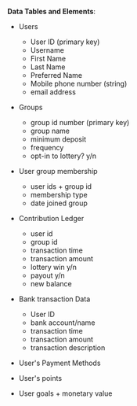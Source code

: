 **Data Tables and Elements**:
- Users
  - User ID (primary key)
  - Username
  - First Name
  - Last Name
  - Preferred Name
  - Mobile phone number (string)
  - email address
  
- Groups
  - group id number (primary key)
  - group name
  - minimum deposit
  - frequency
  - opt-in to lottery? y/n
  
- User group membership
  - user ids + group id
  - membership type
  - date joined group

- Contribution Ledger
  - user id
  - group id
  - transaction time
  - transaction amount
  - lottery win  y/n
  - payout y/n
  - new balance
  
- Bank transaction Data
  - User ID
  - bank account/name
  - transaction time
  - transaction amount
  - transaction description
  
- User's Payment Methods
- User's points
- User goals + monetary value
